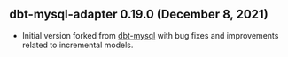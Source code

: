 ## dbt-mysql-adapter 0.19.0 (December 8, 2021)
- Initial version forked from [dbt-mysql](https://github.com/dbeatty10/dbt-mysql) with bug fixes and improvements related to incremental models.
